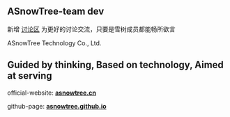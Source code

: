##    ASnowTree-team dev  

新增 [讨论区](https://github.com/orgs/asnowtree/discussions) 为更好的讨论交流，只要是雪树成员都能畅所欲言

ASnowTree Technology Co., Ltd. 

##  Guided by thinking, Based on technology, Aimed at serving 

official-website: [**asnowtree.cn**](https://www.asnowtree.cn)

github-page: [**asnowtree.github.io**](https://asnowtree.github.io)
